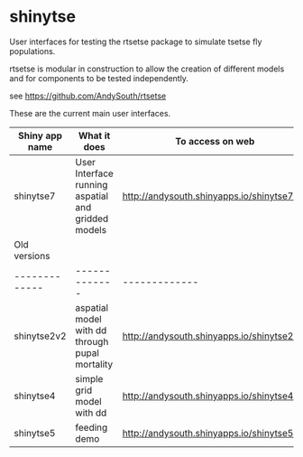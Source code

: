 shinytse
========

User interfaces for testing the rtsetse package to simulate tsetse fly populations.

rtsetse is modular in construction to allow the creation of different models and for components to be tested independently.

see https://github.com/AndySouth/rtsetse

These are the current main user interfaces.

Shiny app name  | What it does  | To access on web
------------- | -------------| -------------
shinytse7 | User Interface running aspatial and gridded models | http://andysouth.shinyapps.io/shinytse7/
Old versions | | 
------------- | -------------| -------------
shinytse2v2 | aspatial model with dd through pupal mortality | http://andysouth.shinyapps.io/shinytse2v2/
shinytse4 | simple grid model with dd | http://andysouth.shinyapps.io/shinytse4/
shinytse5 | feeding demo | http://andysouth.shinyapps.io/shinytse5/
